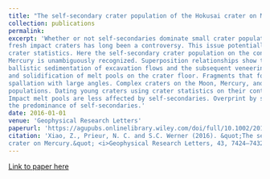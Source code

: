 ```yaml
---
title: "The self-secondary crater population of the Hokusai crater on Mercury."
collection: publications
permalink: 
excerpt: 'Whether or not self‐secondaries dominate small crater populations on continuous ejecta deposits and floors of 
fresh impact craters has long been a controversy. This issue potentially affects the age determination technique using 
crater statistics. Here the self‐secondary crater population on the continuous ejecta deposits of the Hokusai crater on 
Mercury is unambiguously recognized. Superposition relationships show that this population was emplaced after both the 
ballistic sedimentation of excavation flows and the subsequent veneering of impact melt, but it predated the settlement 
and solidification of melt pools on the crater floor. Fragments that formed self‐secondaries were launched via impact 
spallation with large angles. Complex craters on the Moon, Mercury, and Mars probably all have formed self‐secondaries 
populations. Dating young craters using crater statistics on their continuous ejecta deposits can be misleading. 
Impact melt pools are less affected by self‐secondaries. Overprint by subsequent crater populations with time reduces 
the predominance of self‐secondaries.'
date: 2016-01-01
venue: 'Geophysical Research Letters'
paperurl: 'https://agupubs.onlinelibrary.wiley.com/doi/full/10.1002/2016GL069868'
citation: 'Xiao, Z., Prieur, N. C. and S.C. Werner (2016). &quot;The self-secondary crater population of the Hokusai 
crater on Mercury.&quot; <i>Geophysical Research Letters, 43, 7424–7432.</i> doi:10.1002/2016GL069868.'
---
```


[Link to paper here](https://agupubs.onlinelibrary.wiley.com/doi/full/10.1002/2016GL069868)
